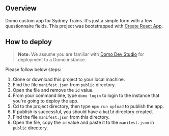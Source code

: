 ## Overview

Domo custom app for Sydney Trains. It's just a simple form with a few questionnaire fields.
This project was bootstrapped with [Create React App](https://github.com/facebook/create-react-app).

## How to deploy

> **Note:** We assume you are familiar with [Domo Dev Studio](https://developer.domo.com/docs/dev-studio/dev-studio-overview) for deployment to a Domo instance.

Please follow below steps:

 1. Clone or download this project to your local machine.
 2. Find the file `manifest.json` from `public` directory.
 3. Open the file and remove the `id` value.
 4. From your command line, type `domo login` to login to the instance that you're going to deploy the app.
 5. Cd to the project directory, then type `npm run upload` to publish the app.
 6. If publish is successful, you should have a `build` directory created.
 7. Find the file `manifest.json` from this directory.
 8. Open the file, copy the `id` value and paste it to the `manifest.json` in `public` directory.
